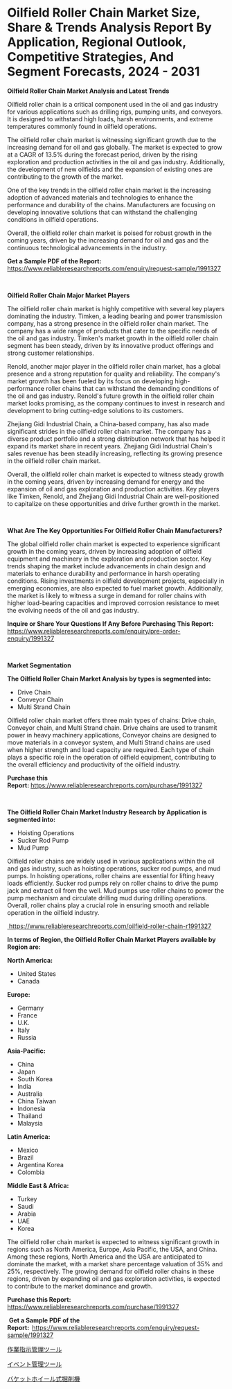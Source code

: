 <p><h1>Oilfield Roller Chain Market Size, Share & Trends Analysis Report By Application, Regional Outlook, Competitive Strategies, And Segment Forecasts, 2024 - 2031</h1></p><p><strong>Oilfield Roller Chain Market Analysis and Latest Trends</strong></p>
<p><p>Oilfield roller chain is a critical component used in the oil and gas industry for various applications such as drilling rigs, pumping units, and conveyors. It is designed to withstand high loads, harsh environments, and extreme temperatures commonly found in oilfield operations.</p><p>The oilfield roller chain market is witnessing significant growth due to the increasing demand for oil and gas globally. The market is expected to grow at a CAGR of 13.5% during the forecast period, driven by the rising exploration and production activities in the oil and gas industry. Additionally, the development of new oilfields and the expansion of existing ones are contributing to the growth of the market.</p><p>One of the key trends in the oilfield roller chain market is the increasing adoption of advanced materials and technologies to enhance the performance and durability of the chains. Manufacturers are focusing on developing innovative solutions that can withstand the challenging conditions in oilfield operations.</p><p>Overall, the oilfield roller chain market is poised for robust growth in the coming years, driven by the increasing demand for oil and gas and the continuous technological advancements in the industry.</p></p>
<p><strong>Get a Sample PDF of the Report:&nbsp;</strong> <a href="https://www.reliableresearchreports.com/enquiry/request-sample/1991327">https://www.reliableresearchreports.com/enquiry/request-sample/1991327</a></p>
<p>&nbsp;</p>
<p><strong>Oilfield Roller Chain Major Market Players</strong></p>
<p><p>The oilfield roller chain market is highly competitive with several key players dominating the industry. Timken, a leading bearing and power transmission company, has a strong presence in the oilfield roller chain market. The company has a wide range of products that cater to the specific needs of the oil and gas industry. Timken's market growth in the oilfield roller chain segment has been steady, driven by its innovative product offerings and strong customer relationships.</p><p>Renold, another major player in the oilfield roller chain market, has a global presence and a strong reputation for quality and reliability. The company's market growth has been fueled by its focus on developing high-performance roller chains that can withstand the demanding conditions of the oil and gas industry. Renold's future growth in the oilfield roller chain market looks promising, as the company continues to invest in research and development to bring cutting-edge solutions to its customers.</p><p>Zhejiang Gidi Industrial Chain, a China-based company, has also made significant strides in the oilfield roller chain market. The company has a diverse product portfolio and a strong distribution network that has helped it expand its market share in recent years. Zhejiang Gidi Industrial Chain's sales revenue has been steadily increasing, reflecting its growing presence in the oilfield roller chain market.</p><p>Overall, the oilfield roller chain market is expected to witness steady growth in the coming years, driven by increasing demand for energy and the expansion of oil and gas exploration and production activities. Key players like Timken, Renold, and Zhejiang Gidi Industrial Chain are well-positioned to capitalize on these opportunities and drive further growth in the market.</p></p>
<p>&nbsp;</p>
<p><strong>What Are The Key Opportunities For Oilfield Roller Chain Manufacturers?</strong></p>
<p><p>The global oilfield roller chain market is expected to experience significant growth in the coming years, driven by increasing adoption of oilfield equipment and machinery in the exploration and production sector. Key trends shaping the market include advancements in chain design and materials to enhance durability and performance in harsh operating conditions. Rising investments in oilfield development projects, especially in emerging economies, are also expected to fuel market growth. Additionally, the market is likely to witness a surge in demand for roller chains with higher load-bearing capacities and improved corrosion resistance to meet the evolving needs of the oil and gas industry.</p></p>
<p><strong>Inquire or Share Your Questions If Any Before Purchasing This Report:</strong> <a href="https://www.reliableresearchreports.com/enquiry/pre-order-enquiry/1991327">https://www.reliableresearchreports.com/enquiry/pre-order-enquiry/1991327</a></p>
<p>&nbsp;</p>
<p><strong>Market Segmentation</strong></p>
<p><strong>The Oilfield Roller Chain Market Analysis by types is segmented into:</strong></p>
<p><ul><li>Drive Chain</li><li>Conveyor Chain</li><li>Multi Strand Chain</li></ul></p>
<p><p>Oilfield roller chain market offers three main types of chains: Drive chain, Conveyor chain, and Multi Strand chain. Drive chains are used to transmit power in heavy machinery applications, Conveyor chains are designed to move materials in a conveyor system, and Multi Strand chains are used when higher strength and load capacity are required. Each type of chain plays a specific role in the operation of oilfield equipment, contributing to the overall efficiency and productivity of the oilfield industry.</p></p>
<p><strong>Purchase this Report:&nbsp;</strong><a href="https://www.reliableresearchreports.com/purchase/1991327">https://www.reliableresearchreports.com/purchase/1991327</a></p>
<p>&nbsp;</p>
<p><strong>The Oilfield Roller Chain Market Industry Research by Application is segmented into:</strong></p>
<p><ul><li>Hoisting Operations</li><li>Sucker Rod Pump</li><li>Mud Pump</li></ul></p>
<p><p>Oilfield roller chains are widely used in various applications within the oil and gas industry, such as hoisting operations, sucker rod pumps, and mud pumps. In hoisting operations, roller chains are essential for lifting heavy loads efficiently. Sucker rod pumps rely on roller chains to drive the pump jack and extract oil from the well. Mud pumps use roller chains to power the pump mechanism and circulate drilling mud during drilling operations. Overall, roller chains play a crucial role in ensuring smooth and reliable operation in the oilfield industry.</p></p>
<p><a href="https://www.reliableresearchreports.com/oilfield-roller-chain-r1991327">&nbsp;https://www.reliableresearchreports.com/oilfield-roller-chain-r1991327</a></p>
<p><strong>In terms of Region, the Oilfield Roller Chain Market Players available by Region are:</strong></p>
<p>
    <p> <strong> North America: </strong>
        <ul>
            <li>United States</li>
            <li>Canada</li>
        </ul>
        </p> 
    <p> <strong> Europe: </strong>
        <ul>
            <li>Germany</li>
            <li>France</li>
            <li>U.K.</li>
            <li>Italy</li>
            <li>Russia</li>
        </ul>
        </p> 
    <p> <strong> Asia-Pacific: </strong>
        <ul>
            <li>China</li>
            <li>Japan</li>
            <li>South Korea</li>
            <li>India</li>
            <li>Australia</li>
            <li>China Taiwan</li>
            <li>Indonesia</li>
            <li>Thailand</li>
            <li>Malaysia</li>
        </ul>
        </p> 
    <p> <strong> Latin America: </strong>
        <ul>
            <li>Mexico</li>
            <li>Brazil</li>
            <li>Argentina Korea</li>
            <li>Colombia</li>
        </ul>
        </p> 
    <p> <strong> Middle East & Africa: </strong>
        <ul>
            <li>Turkey</li>
            <li>Saudi</li>
            <li>Arabia</li>
            <li>UAE</li>
            <li>Korea</li>
        </ul>
    </p>
    </p>
<p><p>The oilfield roller chain market is expected to witness significant growth in regions such as North America, Europe, Asia Pacific, the USA, and China. Among these regions, North America and the USA are anticipated to dominate the market, with a market share percentage valuation of 35% and 25%, respectively. The growing demand for oilfield roller chains in these regions, driven by expanding oil and gas exploration activities, is expected to contribute to the market dominance and growth.</p></p>
<p><strong>Purchase this Report: </strong><a href="https://www.reliableresearchreports.com/purchase/1991327">https://www.reliableresearchreports.com/purchase/1991327</a></p>
<p>&nbsp;<strong>Get a Sample PDF of the Report:&nbsp;&nbsp;</strong><a href="https://www.reliableresearchreports.com/enquiry/request-sample/1991327">https://www.reliableresearchreports.com/enquiry/request-sample/1991327</a></p>
<p><strong></strong></p>
<p><p><a href="https://medium.com/@claudehintz/%E3%83%AF%E3%83%BC%E3%82%AF%E3%82%AA%E3%83%BC%E3%83%80%E3%83%BC%E7%AE%A1%E7%90%86%E3%83%84%E3%83%BC%E3%83%AB%E5%B8%82%E5%A0%B4-%E6%88%90%E5%8A%9F%E3%81%99%E3%82%8B%E3%83%93%E3%82%B8%E3%83%8D%E3%82%B9%E6%88%A6%E7%95%A5%E3%81%AE%E9%8D%B5-2031%E5%B9%B4%E3%81%BE%E3%81%A7%E3%81%AE%E4%BA%88%E6%B8%AC-347a5cec9204">作業指示管理ツール</a></p><p><a href="https://medium.com/@claudehintz/%E3%82%A4%E3%83%99%E3%83%B3%E3%83%88%E7%AE%A1%E7%90%86%E3%83%84%E3%83%BC%E3%83%AB%E5%B8%82%E5%A0%B4%E3%81%AF-%E5%B8%82%E5%A0%B4%E3%82%B7%E3%82%A7%E3%82%A2-%E5%B8%82%E5%A0%B4%E5%8B%95%E5%90%91-%E5%B8%82%E5%A0%B4%E6%88%90%E9%95%B7%E3%81%AB%E9%96%A2%E3%81%99%E3%82%8B%E6%83%85%E5%A0%B1%E3%82%92%E6%8F%90%E4%BE%9B%E3%81%97%E3%81%A6%E3%81%84%E3%81%BE%E3%81%99-b438bb774df7">イベント管理ツール</a></p><p><a href="https://github.com/Sophiaard2003/Market-Research-Report-List-1/blob/main/360806027695.md">バケットホイール式掘削機</a></p></p>